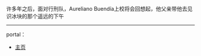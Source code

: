 
许多年之后，面对行刑队，Aureliano Buendía上校将会回想起，他父亲带他去见识冰块的那个遥远的下午

---

portal：
- [主页](https://zzzzdf.page/pages)

